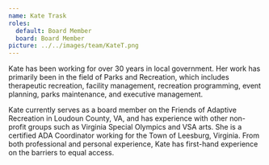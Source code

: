```yaml
---
name: Kate Trask
roles:
  default: Board Member
  board: Board Member
picture: ../../images/team/KateT.png
---
```


Kate has been working for over 30 years in local government. Her work has primarily been in the field of Parks and Recreation, which includes therapeutic recreation, facility management, recreation programming, event planning, parks maintenance, and executive management.

Kate currently serves as a board member on the Friends of Adaptive Recreation in Loudoun County, VA, and has experience with other non-profit groups such as Virginia Special Olympics and VSA arts. She is a certified ADA Coordinator working for the Town of Leesburg, Virginia. From both professional and personal experience, Kate has first-hand experience on the barriers to equal access.
